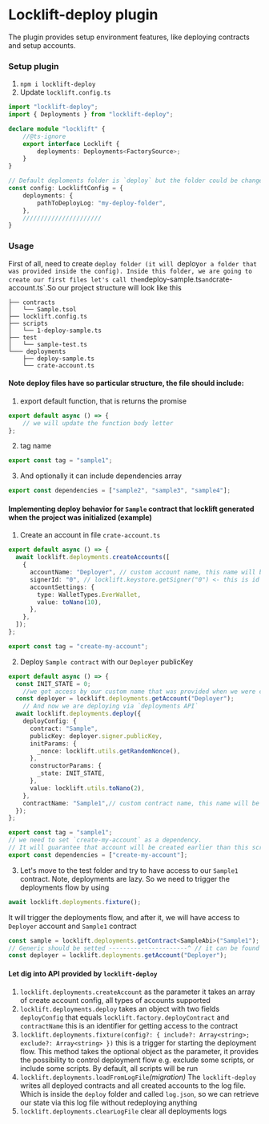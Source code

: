 # Locklift-deploy plugin
The plugin provides setup environment features, like deploying contracts and setup accounts.
### Setup plugin
1. `npm i locklift-deploy`
2. Update `locklift.config.ts`
```typescript
import "locklift-deploy";
import { Deployments } from "locklift-deploy";

declare module "locklift" {
    //@ts-ignore
    export interface Locklift {
        deployments: Deployments<FactorySource>;
    }
}

// Default deploments folder is `deploy` but the folder could be changed
const config: LockliftConfig = {
    deployments: {
        pathToDeployLog: "my-deploy-folder",
    },
    //////////////////////
}
```

### Usage
First of all, need to create `deploy folder (it will `deploy` or a folder that was provided inside the config).
Inside this folder, we are going to create our first files let's call them `deploy-sample.ts` and `crate-account.ts`.So our project structure will look like this
```
├── contracts
│   └── Sample.tsol
├── locklift.config.ts
├── scripts
│   └── 1-deploy-sample.ts
├── test
│   └── sample-test.ts
└─── deployments
    ├── deploy-sample.ts
    └── crate-account.ts
```
#### Note deploy files have so particular structure, the file should include:
1. export default function, that is returns the promise
```typescript
export default async () => {
    // we will update the function body letter
};
```
2. tag name
```typescript
export const tag = "sample1";
```
3. And optionally it can include dependencies array
```typescript
export const dependencies = ["sample2", "sample3", "sample4"];
```

#### Implementing deploy behavior for `Sample` contract that locklift generated when the project was initialized (example)
1. Create an account in file `crate-account.ts`
```typescript
export default async () => {
  await locklift.deployments.createAccounts([
    {
      accountName: "Deployer", // custom account name, this name will be used for getting access to the account
      signerId: "0", // locklift.keystore.getSigner("0") <- this is id for getting access to the particular signer
      accountSettings: {
        type: WalletTypes.EverWallet,
        value: toNano(10),
      },
    },
  ]);
};

export const tag = "create-my-account";
```
2. Deploy `Sample contract` with our `Deployer` publicKey
```typescript
export default async () => {
  const INIT_STATE = 0;
    //we got access by our custom name that was provided when we were creating an account
  const deployer = locklift.deployments.getAccount("Deployer");
    // And now we are deploying via `deployments API`
  await locklift.deployments.deploy({
    deployConfig: {
      contract: "Sample",
      publicKey: deployer.signer.publicKey,
      initParams: {
        _nonce: locklift.utils.getRandomNonce(),
      },
      constructorParams: {
        _state: INIT_STATE,
      },
      value: locklift.utils.toNano(2),
    },
    contractName: "Sample1",// custom contract name, this name will be used for getting an access
  });
};

export const tag = "sample1";
// we need to set `create-my-account` as a dependency. 
// It will guarantee that account will be created earlier than this script will be run
export const dependencies = ["create-my-account"]; 
```
3. Let's move to the test folder and try to have access to our `Sample1` contract.
   Note, deployments are lazy. So we need to trigger the deployments flow by using
```typescript
await locklift.deployments.fixture();
```
It will trigger the deployments flow, and after it, we will have access to `Deployer` account and `Sample1` contract
```typescript
const sample = locklift.deployments.getContract<SampleAbi>("Sample1");
// Generic should be setted ----------------------^ // it can be found inside the factorySource.ts
const deployer = locklift.deployments.getAccount("Deployer");
```
#### Let dig into API provided by `locklift-deploy`
1. `locklift.deployments.createAccount` as the parameter it takes an array of create account config, all types of accounts supported
2. `locklift.deployments.deploy` takes an object with two fields `deployConfig` that equals `locklift.factory.deployContract` and `contractName` this is an identifier for getting access to the contract
3. `locklift.deployments.fixture(config?: { include?: Array<string>; exclude?: Array<string> })`
   this is a trigger for starting the deployment flow. This method takes the optional object as the parameter,
   it provides the possibility to control deployment flow e.g. exclude some scripts, or include some scripts. By default, all scripts will be run
4. `locklift.deployments.loadFromLogFile`_(migration)_ The `locklift-deploy` writes all deployed contracts and all created accounts to the log file.
   Which is inside the `deploy` folder and called `log.json`, so we can retrieve our state via this log file without redeploying anything
5. `locklift.deployments.clearLogFile` clear all deployments logs

